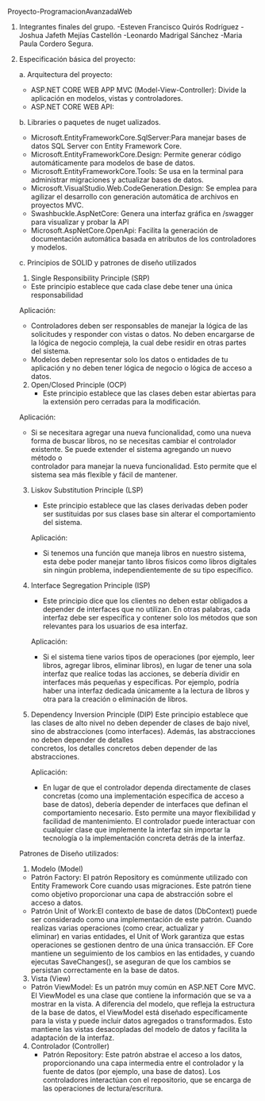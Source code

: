  Proyecto-ProgramacionAvanzadaWeb

 1. Integrantes finales del grupo.
    -Esteven Francisco Quirós Rodríguez 
    -Joshua Jafeth Mejías Castellón 
    -Leonardo Madrigal Sánchez 
    -Maria Paula Cordero Segura. 

 3. Especificación básica del proyecto:

	a. Arquitectura del proyecto:
    - ASP.NET CORE WEB APP MVC (Model-View-Controller): Divide la aplicación en modelos, vistas y controladores.
    - ASP.NET CORE WEB API:
     
	b. Libraries o paquetes de nuget ualizados.
    - Microsoft.EntityFrameworkCore.SqlServer:Para manejar bases de datos SQL Server con Entity Framework Core.
    - Microsoft.EntityFrameworkCore.Design: Permite generar código automáticamente para modelos de base de datos.
    - Microsoft.EntityFrameworkCore.Tools: Se usa en la terminal para administrar migraciones y actualizar bases de datos.
    - Microsoft.VisualStudio.Web.CodeGeneration.Design: Se emplea para agilizar el desarrollo con generación automática de archivos en proyectos MVC.
    - Swashbuckle.AspNetCore: Genera una interfaz gráfica en /swagger para visualizar y probar la API
    - Microsoft.AspNetCore.OpenApi: Facilita la generación de documentación automática basada en atributos de los controladores y modelos.
     
	c. Principios de SOLID y patrones de diseño utilizados

    1. Single Responsibility Principle (SRP)
      - Este principio establece que cada clase debe tener una única responsabilidad
    
      Aplicación:
      - Controladores deben ser responsables de manejar la lógica de las solicitudes y responder con vistas o datos. No deben encargarse de la lógica de negocio compleja, la cual debe residir en otras partes          del sistema.
      - Modelos deben representar solo los datos o entidades de tu aplicación y no deben tener lógica de negocio o lógica de acceso a datos.

    2. Open/Closed Principle (OCP)
       - Este principio establece que las clases deben estar abiertas para la extensión pero cerradas para la modificación.
    
      Aplicación:
      - Si se necesitara agregar una nueva funcionalidad, como una nueva forma de buscar libros, no se necesitas cambiar el controlador existente. Se puede extender el sistema agregando un nuevo método o   
        controlador para manejar la nueva funcionalidad. Esto permite que el sistema sea más flexible y fácil de mantener.

    3. Liskov Substitution Principle (LSP)
       - Este principio establece que las clases derivadas deben poder ser sustituidas por sus clases base sin alterar el comportamiento del sistema.

       Aplicación:
       - Si tenemos una función que maneja libros en nuestro sistema, esta debe poder manejar tanto libros físicos como libros digitales sin ningún problema, independientemente de su tipo específico.
       
    4. Interface Segregation Principle (ISP)
       - Este principio dice que los clientes no deben estar obligados a depender de interfaces que no utilizan. En otras palabras, cada interfaz debe ser específica y contener solo los métodos que son 
         relevantes para los usuarios de esa interfaz.

        Aplicación:
       - Si el sistema tiene varios tipos de operaciones (por ejemplo, leer libros, agregar libros, eliminar libros), en lugar de tener una sola interfaz que realice todas las acciones, se debería dividir en           interfaces más pequeñas y específicas. Por ejemplo, podría haber una interfaz dedicada únicamente a la lectura de libros y otra para la creación o eliminación de libros.

    5. Dependency Inversion Principle (DIP)
        Este principio establece que las clases de alto nivel no deben depender de clases de bajo nivel, sino de abstracciones (como interfaces). Además, las abstracciones no deben depender de detalles     
        concretos, los detalles concretos deben depender de las abstracciones.

        Aplicación:
        -  En lugar de que el controlador dependa directamente de clases concretas (como una implementación específica de acceso a base de datos), debería depender de interfaces que definan el comportamiento necesario. Esto permite una mayor flexibilidad 	y facilidad de mantenimiento. El controlador puede interactuar con cualquier clase que implemente la interfaz sin importar la tecnología o la implementación concreta detrás de la interfaz.


      Patrones de Diseño utilizados:
     1. Modelo (Model)
      - Patrón Factory: El patrón Repository es comúnmente utilizado con Entity Framework Core cuando usas migraciones. Este patrón tiene como objetivo proporcionar una capa de abstracción sobre el acceso a datos.
      - Patrón Unit of Work:El contexto de base de datos (DbContext) puede ser considerado como una implementación de este patrón. Cuando realizas varias operaciones (como crear, actualizar y     
        eliminar) en varias entidades, el Unit of Work garantiza que estas operaciones se gestionen dentro de una única transacción. EF Core mantiene un seguimiento de los cambios en las entidades, y cuando 
        ejecutas SaveChanges(), se aseguran de que los cambios se persistan correctamente en la base de datos.

     3. Vista (View)
       - Patrón ViewModel: Es un patrón muy común en ASP.NET Core MVC. El ViewModel es una clase que contiene la información que se va a mostrar en la vista. A diferencia del modelo, que refleja la estructura          de la base de datos, el ViewModel 	está diseñado específicamente para la vista y puede incluir datos agregados o transformados. Esto mantiene las vistas desacopladas del modelo de datos y facilita la           adaptación de la interfaz.
         
     4. Controlador (Controller)
        - Patrón Repository: Este patrón abstrae el acceso a los datos, proporcionando una capa intermedia entre el controlador y la fuente de datos (por ejemplo, una base de datos). Los 
        controladores interactúan con  el repositorio, que se encarga de las operaciones de lectura/escritura.


        









    
